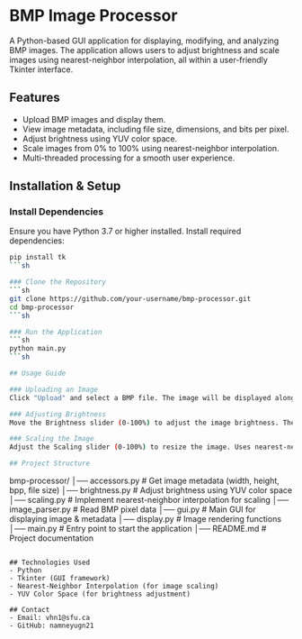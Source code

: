 # BMP Image Processor

A Python-based GUI application for displaying, modifying, and analyzing BMP images. The application allows users to adjust brightness and scale images using nearest-neighbor interpolation, all within a user-friendly Tkinter interface.

## Features
- Upload BMP images and display them.
- View image metadata, including file size, dimensions, and bits per pixel.
- Adjust brightness using YUV color space.
- Scale images from 0% to 100% using nearest-neighbor interpolation.
- Multi-threaded processing for a smooth user experience.

## Installation & Setup

### Install Dependencies
Ensure you have Python 3.7 or higher installed. Install required dependencies:
```sh
pip install tk
```sh

### Clone the Repository
```sh
git clone https://github.com/your-username/bmp-processor.git
cd bmp-processor
```sh

### Run the Application
```sh
python main.py
```sh

## Usage Guide

### Uploading an Image
Click "Upload" and select a BMP file. The image will be displayed along with its metadata.

### Adjusting Brightness
Move the Brightness slider (0-100%) to adjust the image brightness. The changes are applied using multi-threading to avoid UI freezing.

### Scaling the Image
Adjust the Scaling slider (0-100%) to resize the image. Uses nearest-neighbor interpolation for rescaling.

## Project Structure
```
bmp-processor/
│── accessors.py         # Get image metadata (width, height, bpp, file size)
│── brightness.py        # Adjust brightness using YUV color space
│── scaling.py           # Implement nearest-neighbor interpolation for scaling
│── image_parser.py      # Read BMP pixel data
│── gui.py               # Main GUI for displaying image & metadata
│── display.py           # Image rendering functions
│── main.py              # Entry point to start the application
│── README.md            # Project documentation
```

## Technologies Used
- Python
- Tkinter (GUI framework)
- Nearest-Neighbor Interpolation (for image scaling)
- YUV Color Space (for brightness adjustment)

## Contact
- Email: vhn1@sfu.ca
- GitHub: namneyugn21